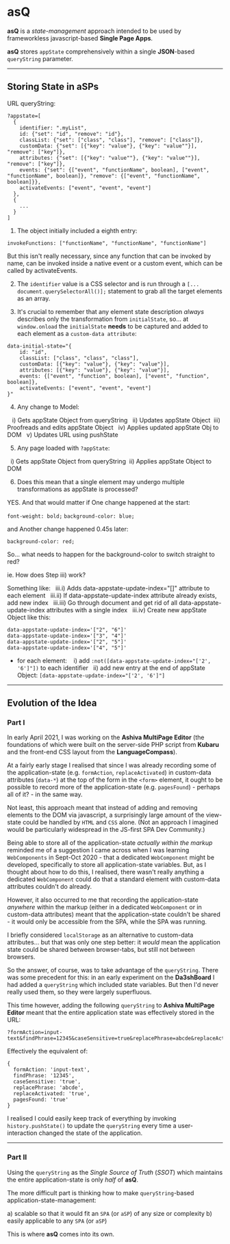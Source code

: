 # asQ
**asQ** is a *state-management* approach intended to be used by frameworkless javascript-based **Single Page Apps**.

**asQ** stores `appState` comprehensively within a single **JSON**-based `queryString` parameter.

______

## Storing State in aSPs

URL queryString:

```
?appstate=[
  {
    identifier: ".myList",
    id: {"set": "id", "remove": "id"},
    classList: {"set": ["class", "class"], "remove": ["class"]},
    customData: {"set": [{"key": "value"}, {"key": "value""}], "remove": ["key"]},
    attributes: {"set": [{"key": "value""}, {"key": "value""}], "remove": ["key"]},
    events: {"set": {["event", "functionName", boolean], ["event", "functionName", boolean]}, "remove": {["event", "functionName", boolean]}},
    activateEvents: ["event", "event", "event"]
  },
  {
    ...
  }
]
```


1) The object initially included a eighth entry:

```
invokeFunctions: ["functionName", "functionName", "functionName"]
```

But this isn't really necessary, since any function that can be invoked by name, can be invoked inside a native event or a custom event, which can be called by activateEvents.

2) The `identifier` value is a CSS selector and is run through a `[... document.querySelectorAll()];` statement to grab all the target elements as an array.

3) It's crucial to remember that any element state description *always* describes only the transformation from `initialState`, so... at `window.onload` the `initialState` **needs** to be captured and added to each element as a `custom-data attribute`:

```
data-initial-state="{
    id: "id",
    classList: ["class", "class", "class"],
    customData: [{"key": "value"}, {"key": "value"}],
    attributes: [{"key": "value"}, {"key": "value"}],
    events: {["event", "function", boolean], ["event", "function", boolean]},
    activateEvents: ["event", "event", "event"]
}"
```

4) Any change to Model:

   i) Gets appState Object from queryString
  ii) Updates appState Object
 iii) Proofreads and edits appState Object
  iv) Applies updated appState Obj to DOM
   v) Updates URL using pushState

5) Any page loaded with `?appState`:

  i) Gets appState Object from queryString
 ii) Applies appState Object to DOM

6) Does this mean that a single element may undergo multiple transformations as appState is processed?

YES. And that would matter if One change happened at the start:

`font-weight: bold;`
`background-color: blue;`

and Another change happened 0.45s later:

`background-color: red;`

So... what needs to happen for the background-color to switch straight to red?

ie. How does Step iii) work?

Something like:
  iii.i) Adds data-appstate-update-index="[]" attribute to each element
  iii.ii) If data-appstate-update-index attribute already exists, add new index
  iii.iii) Go through document and get rid of all data-appstate-update-index attributes with a single index
  iii.iv) Create new appState Object like this:

```
data-appstate-update-index='["2", "6"]'
data-appstate-update-index='["3", "4"]'
data-appstate-update-index='["2", "5"]'
data-appstate-update-index='["4", "5"]'
```

- for each element:
   i) add `:not([data-appstate-update-index="['2', '6']"])` to each identifier
  ii) add new entry at the end of appState Object: `[data-appstate-update-index="['2', '6']"]`


______

## Evolution of the Idea

### Part I

In early April 2021, I was working on the **Ashiva MultiPage Editor** (the foundations of which were built on the server-side PHP script from **Kubaru** and the front-end CSS layout from the **LanguageCompass**).

At a fairly early stage I realised that since I was already recording some of the application-state (e.g. `formAction`, `replaceActivated`) in custom-data attributes (`data-*`) at the top of the form in the `<form>` element, it ought to be possible to record more of the application-state (e.g. `pagesFound`) - perhaps all of it? - in the same way.

Not least, this approach meant that instead of adding and removing elements to the DOM via javascript, a surprisingly large amount of the view-state could be handled by `HTML` and `CSS` alone. (Not an approach I imagined would be particularly widespread in the JS-first SPA Dev Community.)

Being able to store all of the application-state *actually within the markup* reminded me of a suggestion I came across when I was learning `WebComponents` in Sept-Oct 2020 - that a dedicated `WebComponent` might be developed, specifically to store all application-state variables. But, as I thought about how to do this, I realised, there wasn't really anything a dedicated `WebComponent` could do that a standard element with custom-data attributes couldn't do already.

However, it also occurred to me that recording the application-state *anywhere* within the markup (either in a dedicated `WebComponent` or in custom-data attributes) meant that the application-state couldn't be shared - it would only be accessible from the SPA, while the SPA was running.

I briefly considered `localStorage` as an alternative to custom-data attributes... but that was only one step better: it *would* mean the application state could be shared between browser-tabs, but still not between browsers.

So the answer, of course, was to take advantage of the `queryString`. There was some precedent for this: in an early experiment on the **Da3shBoard** I had added a `queryString` which included state variables. But then I'd never really used them, so they were largely superfluous.

This time however, adding the following `queryString` to **Ashiva MultiPage Editor** meant that the entire application state was effectively stored in the URL:

    ?formAction=input-text&findPhrase=12345&caseSensitive=true&replacePhrase=abcde&replaceActivated=true&pagesFound=true
    
Effectively the equivalent of:

```
{
  formAction: 'input-text',
  findPhrase: '12345',
  caseSensitive: 'true',
  replacePhrase: 'abcde',
  replaceActivated: 'true',
  pagesFound: 'true'
}
```

I realised I could easily keep track of everything by invoking `history.pushState()` to update the `queryString` every time a user-interaction changed the state of the application.

____

### Part II

Using the `queryString` as the *Single Source of Truth* (*SSOT*) which maintains the entire application-state is only *half* of **asQ**.

The more difficult part is thinking how to make `queryString`-based application-state-management:

  a) scalable so that it would fit an `SPA` (or `aSP`) of any size or complexity
  b) easily applicable to any `SPA` (or `aSP`)
  
This is where **asQ** comes into its own.


